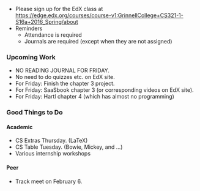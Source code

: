 * Please sign up for the EdX class at
  <https://edge.edx.org/courses/course-v1:GrinnellCollege+CS321-1-S16a+2016_Spring/about>
* Reminders
    * Attendance is required
    * Journals are required (except when they are not assigned)

### Upcoming Work

* NO READING JOURNAL FOR FRIDAY.
* No need to do quizzes etc. on EdX site.
* For Friday: Finish the chapter 3 project.
* For Friday: SaaSbook chapter 3 (or corresponding videos on EdX site).
* For Friday: Hartl chapter 4 (which has almost no programming)

### Good Things to Do

#### Academic

* CS Extras Thursday.  (LaTeX)
* CS Table Tuesday.  (Bowie, Mickey, and ...)
* Various internship workshops

#### Peer

* Track meet on February 6.
